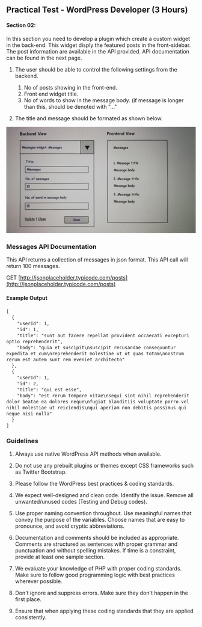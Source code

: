 ## Practical Test - WordPress Developer (3 Hours)

#### Section 02:

In this section you need to develop a plugin which create a custom widget in the back-end. This widget disply the featured posts in the front-sidebar. The post information are available in the API provided. API documentation can be found in the next page. 

1. The user should be able to control the following settings from the backend.
    1. No of posts showing in the front-end.
    2. Front end widget title.
    3. No of words to show in the message body. (if message is longer than this, should be denoted with "..."

2. The title and message should be formated as shown below.

![Widget Format](widget-format.jpg)

### Messages API Documentation

This API returns a collection of messages in json format. This API call will return 100 messages.

GET [http://jsonplaceholder.typicode.com/posts](http://jsonplaceholder.typicode.com/posts)

#### Example Output
```
[
  {
    "userId": 1,
    "id": 1,
    "title": "sunt aut facere repellat provident occaecati excepturi optio reprehenderit",
    "body": "quia et suscipit\nsuscipit recusandae consequuntur expedita et cum\nreprehenderit molestiae ut ut quas totam\nnostrum rerum est autem sunt rem eveniet architecto"
  },
  {
    "userId": 1,
    "id": 2,
    "title": "qui est esse",
    "body": "est rerum tempore vitae\nsequi sint nihil reprehenderit dolor beatae ea dolores neque\nfugiat blanditiis voluptate porro vel nihil molestiae ut reiciendis\nqui aperiam non debitis possimus qui neque nisi nulla"
  }
]
```

### Guidelines

1. Always use native WordPress API methods when available.

2. Do not use any prebuilt plugins or themes except CSS frameworks such as Twitter Bootstrap.

3. Please follow the WordPress best practices & coding standards.

4. We expect well-designed and clean code. Identify the issue. Remove all unwanted/unused codes (Testing and Debug codes).

5. Use proper naming convention throughout. Use meaningful names that convey the purpose of the variables. Choose names that are easy to pronounce, and avoid cryptic abbreviations.

6. Documentation and comments should be included as appropriate. Comments are structured as sentences with proper grammar and punctuation and without spelling mistakes. If time is a constraint, provide at least one sample section.

7. We evaluate your knowledge of PHP with proper coding standards. Make sure to follow good programming logic with best practices wherever possible.

8. Don't ignore and suppress errors. Make sure they don't happen in the first place.

9. Ensure that when applying these coding standards that they are applied consistently.

